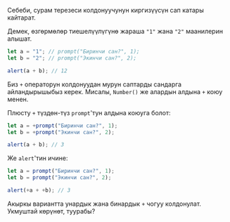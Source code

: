 Себеби, сурам терезеси колдонуучунун киргизүүсүн сап катары кайтарат.

Демек, өзгөрмөлөр тиешелүүлүгүнө жараша `"1"` жана `"2"` маанилерин алышат.

```js run
let a = "1"; // prompt("Биринчи сан?", 1);
let b = "2"; // prompt("Экинчи сан?", 2);

alert(a + b); // 12
```

Биз `+` операторун колдонуудан мурун саптарды сандарга айландырышыбыз керек. Мисалы, `Number()` же алардын алдына `+` коюу менен.

Плюсту `+` түздөн-түз `prompt`'тун алдына коюуга болот:

```js run
let a = +prompt("Биринчи сан?", 1);
let b = +prompt("Экинчи сан?", 2);

alert(a + b); // 3
```

Же `alert`'тин ичине:

```js run
let a = prompt("Биринчи сан?", 1);
let b = prompt("Экинчи сан?", 2);

alert(+a + +b); // 3
```

Акыркы вариантта унардык жана бинардык `+` чогуу колдонулат. Укмуштай көрүнөт, туурабы?
